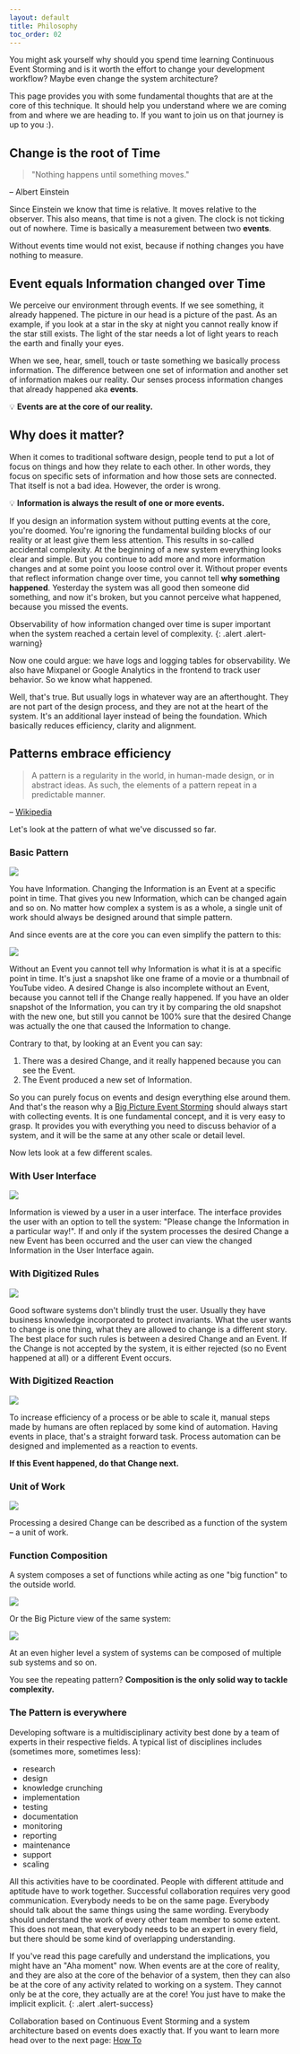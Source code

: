 ```yaml
---
layout: default
title: Philosophy
toc_order: 02
---
```


You might ask yourself why should you spend time learning Continuous Event Storming and is it worth the effort to change your development workflow? 
Maybe even change the system architecture?

This page provides you with some fundamental thoughts that are at the core of this technique. It should help you understand where we are coming from
and where we are heading to. If you want to join us on that journey is up to you :).

## Change is the root of Time

> "Nothing happens until something moves."

– Albert Einstein

Since Einstein we know that time is relative. It moves relative to the observer. 
This also means, that time is not a given. The clock is not ticking out of nowhere. 
Time is basically a measurement between two **events**.

Without events time would not exist, because if nothing changes you have nothing to measure.

## Event equals Information changed over Time

We perceive our environment through events. If we see something, it already happened. The picture in our head is a picture of the past.
As an example, if you look at a star in the sky at night you cannot really know if the star still exists. The light of the star needs a lot of light years to reach the earth
and finally your eyes.

When we see, hear, smell, touch or taste something we basically process information. The difference between one set of information and another set of information makes our reality.
Our senses process information changes that already happened aka **events**.

:bulb: **Events are at the core of our reality.**

## Why does it matter?

When it comes to traditional software design, people tend to put a lot of focus on things and how they relate to each other. 
In other words, they focus on specific sets of information and how those sets are connected.
That itself is not a bad idea. However, the order is wrong.

:bulb: **Information is always the result of one or more events.**

If you design an information system without putting events at the core, you're doomed. You're ignoring the fundamental building blocks
of our reality or at least give them less attention. This results in so-called accidental complexity. At the beginning of a new system everything looks clear and simple.
But you continue to add more and more information changes and at some point you loose control over it. Without proper events that reflect information change over time,
you cannot tell **why something happened**. Yesterday the system was all good then someone did something, and now it's broken, 
but you cannot perceive what happened, because you missed the events.

Observability of how information changed over time is super important when the system reached a certain level of complexity.
{: .alert .alert-warning}

Now one could argue: we have logs and logging tables for observability. We also have Mixpanel or Google Analytics in the frontend to track user behavior. So we know what happened.

Well, that's true. But usually logs in whatever way are an afterthought. They are not part of the design process, and they are not at the heart of the system. 
It's an additional layer instead of being the foundation. Which basically reduces efficiency, clarity and alignment. 

## Patterns embrace efficiency

> A pattern is a regularity in the world, in human-made design, or in abstract ideas. As such, the elements of a pattern repeat in a predictable manner.

– [Wikipedia](https://en.wikipedia.org/wiki/Pattern)

Let's look at the pattern of what we've discussed so far.

### Basic Pattern

<a href="{{site.baseurl}}/assets/images/philosophy/basic-pattern.png" data-lightbox="basic-pattern" data-title="Basic Pattern">
    <span class="lightbox-indicator"></span>
    <img src="{{site.baseurl}}/assets/images/philosophy/basic-pattern.png" />
</a>

You have Information. Changing the Information is an Event at a specific point in time. That gives you new Information, which can be changed again and so on.
No matter how complex a system is as a whole, a single unit of work should always be designed around that simple pattern.

And since events are at the core you can even simplify the pattern to this:

<a href="{{site.baseurl}}/assets/images/philosophy/simplified-basic-pattern.png" data-lightbox="Simplified Basic Pattern" data-title="Simplified Basic Pattern">
    <span class="lightbox-indicator"></span>
    <img src="{{site.baseurl}}/assets/images/philosophy/simplified-basic-pattern.png" />
</a>


Without an Event you cannot tell why Information is what it is at a specific point in time. It's just a snapshot like one frame of a movie or a thumbnail of YouTube video. 
A desired Change is also incomplete without an Event, because you cannot tell if the Change really happened. If you have an older snapshot of the Information, you can try it by comparing
the old snapshot with the new one, but still you cannot be 100% sure that the desired Change was actually the one that caused the Information to change.

Contrary to that, by looking at an Event you can say:

1. There was a desired Change, and it really happened because you can see the Event.
2. The Event produced a new set of Information.

So you can purely focus on events and design everything else around them. And that's the reason why a [Big Picture Event Storming]({{site.baseUrl}}/event_storming/big_picture.html#first-event)
should always start with collecting events. It is one fundamental concept, and it is very easy to grasp. 
It provides you with everything you need to discuss behavior of a system, and it will be the same at any other scale or detail level. 

Now lets look at a few different scales.

### With User Interface

<a href="{{site.baseurl}}/assets/images/philosophy/pattern-with-ui.png" data-lightbox="Pattern with UI" data-title="Pattern with UI">
    <span class="lightbox-indicator"></span>
    <img src="{{site.baseurl}}/assets/images/philosophy/pattern-with-ui.png" />
</a>

Information is viewed by a user in a user interface. The interface provides the user with an option to tell the system: "Please change the Information in a particular way!".
If and only if the system processes the desired Change a new Event has been occurred and the user can view the changed Information in the User Interface again. 

### With Digitized Rules

<a href="{{site.baseurl}}/assets/images/philosophy/pattern-with-rules.png" data-lightbox="Pattern with Rules" data-title="Pattern with Rules">
    <span class="lightbox-indicator"></span>
    <img src="{{site.baseurl}}/assets/images/philosophy/pattern-with-rules.png" />
</a>

Good software systems don't blindly trust the user. Usually they have business knowledge incorporated to protect invariants.
What the user wants to change is one thing, what they are allowed to change is a different story. The best place for such rules is between
a desired Change and an Event. If the Change is not accepted by the system, it is either rejected (so no Event happened at all) or a different Event occurs.

### With Digitized Reaction

<a href="{{site.baseurl}}/assets/images/philosophy/pattern-with-digitized-reaction.png" data-lightbox="Pattern with Reaction" data-title="Pattern with Reaction">
    <span class="lightbox-indicator"></span>
    <img src="{{site.baseurl}}/assets/images/philosophy/pattern-with-digitized-reaction.png" />
</a>

To increase efficiency of a process or be able to scale it, manual steps made by humans are often replaced by some kind of automation.
Having events in place, that's a straight forward task. Process automation can be designed and implemented as a reaction to events.

**If this Event happened, do that Change next.** 

### Unit of Work

<a href="{{site.baseurl}}/assets/images/philosophy/pattern-with-function.png" data-lightbox="Pattern with Function" data-title="Pattern with Function">
    <span class="lightbox-indicator"></span>
    <img src="{{site.baseurl}}/assets/images/philosophy/pattern-with-function.png" />
</a>

Processing a desired Change can be described as a function of the system – a unit of work.

### Function Composition

A system composes a set of functions while acting as one "big function" to the outside world. 

<a href="{{site.baseurl}}/assets/images/philosophy/pattern-with-system-detailed.png" data-lightbox="Pattern within System" data-title="Pattern within System">
    <span class="lightbox-indicator"></span>
    <img src="{{site.baseurl}}/assets/images/philosophy/pattern-with-system-detailed.png" />
</a>

Or the Big Picture view of the same system:

<a href="{{site.baseurl}}/assets/images/philosophy/pattern-with-system-simplified.png" data-lightbox="simplified Pattern within System" data-title="simplified Pattern within System">
    <span class="lightbox-indicator"></span>
    <img src="{{site.baseurl}}/assets/images/philosophy/pattern-with-system-simplified.png" />
</a>

At an even higher level a system of systems can be composed of multiple sub systems and so on. 

You see the repeating pattern? **Composition is the only solid way to tackle complexity.**

### The Pattern is everywhere

Developing software is a multidisciplinary activity best done by a team of experts in their respective fields.
A typical list of disciplines includes (sometimes more, sometimes less):

- research
- design
- knowledge crunching
- implementation
- testing
- documentation
- monitoring
- reporting
- maintenance
- support
- scaling

All this activities have to be coordinated. People with different attitude and aptitude have to work together. 
Successful collaboration requires very good communication. Everybody needs to be on the same page. Everybody should talk about the same things
using the same wording. Everybody should understand the work of every other team member to some extent. This does not mean, that everybody needs to be
an expert in every field, but there should be some kind of overlapping understanding.

If you've read this page carefully and understand the implications, you might have an "Aha moment" now. When events are at the core of reality, and they are also at the 
core of the behavior of a system, then they can also be at the core of any activity related to working on a system. They cannot only be at the core, they actually are at the core!
You just have to make the implicit explicit.
{: .alert .alert-success}

Collaboration based on Continuous Event Storming and a system architecture based on events does exactly that. If you want to learn more head over to the next page: [How To]({{site.baseUrl}}/continuous_event_storming/how-to.html)




